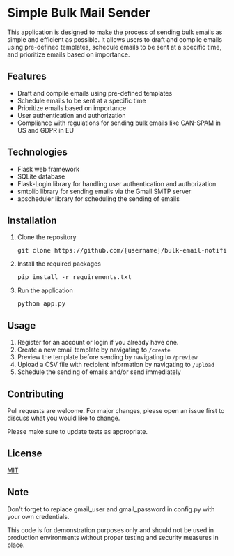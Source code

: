 <h1>Simple Bulk Mail Sender</h1>
<p>This application is designed to make the process of sending bulk emails as simple and efficient as possible. It allows users to draft and compile emails using pre-defined templates, schedule emails to be sent at a specific time, and prioritize emails based on importance.</p>

<h2>Features</h2>
<ul>
  <li>Draft and compile emails using pre-defined templates</li>
  <li>Schedule emails to be sent at a specific time</li>
  <li>Prioritize emails based on importance</li>
  <li>User authentication and authorization</li>
  <li>Compliance with regulations for sending bulk emails like CAN-SPAM in US and GDPR in EU</li>
</ul>

<h2>Technologies</h2>
<ul>
  <li>Flask web framework</li>
  <li>SQLite database</li>
  <li>Flask-Login library for handling user authentication and authorization</li>
  <li>smtplib library for sending emails via the Gmail SMTP server</li>
  <li>apscheduler library for scheduling the sending of emails</li>
</ul>

<h2>Installation</h2>
<ol>
  <li>Clone the repository
    <pre>git clone https://github.com/[username]/bulk-email-notification-system.git</pre>
  </li>
  <li>Install the required packages
    <pre>pip install -r requirements.txt</pre>
  </li>
  <li>Run the application
    <pre>python app.py</pre>
  </li>
</ol>

<h2>Usage</h2>
<ol>
  <li>Register for an account or login if you already have one.</li>
  <li>Create a new email template by navigating to <code>/create</code></li>
  <li>Preview the template before sending by navigating to <code>/preview</code></li>
  <li>Upload a CSV file with recipient information by navigating to <code>/upload</code></li>
  <li>Schedule the sending of emails and/or send immediately</li>
</ol>

<h2>Contributing</h2>
<p>Pull requests are welcome. For major changes, please open an issue first to discuss what you would like to change.</p>

<p>Please make sure to update tests as appropriate.</p>

<h2>License</h2>
<p><a href="https://choosealicense.com/licenses/mit/">MIT</a></p>

<h2>Note</h2>
<p>Don't forget to replace gmail_user and gmail_password in config.py with your own credentials.</p>

<p>This code is for demonstration purposes only and should not be used in production environments without proper testing and security measures in place.</p>
